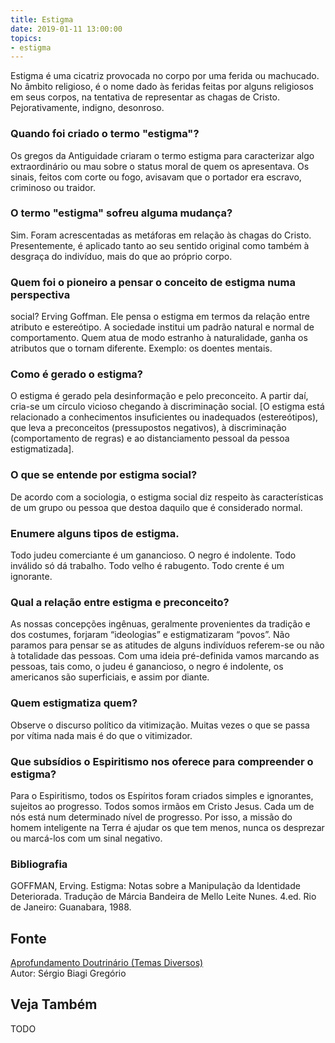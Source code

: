 ```yaml
---
title: Estigma
date: 2019-01-11 13:00:00
topics: 
- estigma
---
```


Estigma é uma cicatriz provocada no corpo por uma ferida ou machucado.
No âmbito religioso, é o nome dado às feridas feitas por alguns
religiosos em seus corpos, na tentativa de representar as chagas de
Cristo. Pejorativamente, indigno, desonroso.

### Quando foi criado o termo "estigma"?
Os gregos da Antiguidade criaram o termo estigma para caracterizar
algo extraordinário ou mau sobre o status moral de quem os
apresentava. Os sinais, feitos com corte ou fogo, avisavam que o
portador era escravo, criminoso ou traidor.

### O termo "estigma" sofreu alguma mudança?
Sim. Foram acrescentadas as metáforas em relação às chagas do Cristo.
Presentemente, é aplicado tanto ao seu sentido original como também à
desgraça do indivíduo, mais do que ao próprio corpo.

### Quem foi o pioneiro a pensar o conceito de estigma numa perspectiva
social?
Erving Goffman. Ele pensa o estigma em termos da relação entre
atributo e estereótipo. A sociedade institui um padrão natural e normal
de comportamento. Quem atua de modo estranho à naturalidade, ganha os
atributos que o tornam diferente. Exemplo: os doentes mentais.

### Como é gerado o estigma?
O estigma é gerado pela desinformação e pelo preconceito. A partir daí,
cria-se um círculo vicioso chegando à discriminação social. \[O estigma
está relacionado a conhecimentos insuficientes ou inadequados
(estereótipos), que leva a preconceitos (pressupostos negativos), à
discriminação (comportamento de regras) e ao distanciamento pessoal da
pessoa estigmatizada\].

### O que se entende por estigma social?
De acordo com a sociologia, o estigma social diz respeito às
características de um grupo ou pessoa que destoa daquilo que é
considerado normal.

### Enumere alguns tipos de estigma.

Todo judeu comerciante é um ganancioso. O negro é indolente. Todo
inválido só dá trabalho. Todo velho é rabugento. Todo crente é um
ignorante.

### Qual a relação entre estigma e preconceito?
As nossas concepções ingênuas, geralmente provenientes da tradição e dos
costumes, forjaram “ideologias” e estigmatizaram “povos”. Não paramos
para pensar se as atitudes de alguns indivíduos referem-se ou não à
totalidade das pessoas. Com uma ideia pré-definida vamos marcando as
pessoas, tais como, o judeu é ganancioso, o negro é indolente, os
americanos são superficiais, e assim por diante.

### Quem estigmatiza quem?
Observe o discurso político da vitimização. Muitas vezes o que se passa
por vítima nada mais é do que o vitimizador.

### Que subsídios o Espiritismo nos oferece para compreender o estigma?
Para o Espiritismo, todos os Espíritos foram criados simples e
ignorantes, sujeitos ao progresso. Todos somos irmãos em Cristo Jesus.
Cada um de nós está num determinado nível de progresso. Por isso, a
missão do homem inteligente na Terra é ajudar os que tem menos, nunca os
desprezar ou marcá-los com um sinal negativo.


### Bibliografia
GOFFMAN, Erving. Estigma: Notas sobre a Manipulação da Identidade
Deteriorada. Tradução de Márcia Bandeira de Mello Leite Nunes. 4.ed.
Rio de Janeiro: Guanabara, 1988.

## Fonte
[Aprofundamento Doutrinário (Temas Diversos)](https://sites.google.com/view/aprofundamentodoutrinario/estigma)  
Autor: Sérgio Biagi Gregório



## Veja Também
TODO


